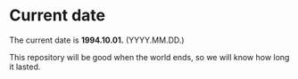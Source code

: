 # Current date

The current date is **1994.10.01.** (YYYY.MM.DD.)

This repository will be good when the world ends, so we will know how long it lasted.